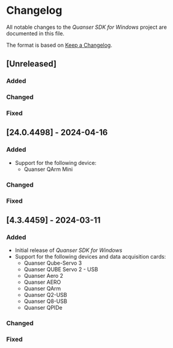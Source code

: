 # Changelog
All notable changes to the *Quanser SDK for Windows* project are documented in this file.

The format is based on [Keep a Changelog](https://keepachangelog.com/en/1.1.0/).


## [Unreleased]
### Added

### Changed

### Fixed

## [24.0.4498] - 2024-04-16
### Added
- Support for the following device:
    - Quanser QArm Mini 

### Changed

### Fixed

## [4.3.4459] - 2024-03-11
### Added
- Initial release of *Quanser SDK for Windows*
- Support for the following devices and data acquisition cards:
    - Quanser Qube-Servo 3
    - Quanser QUBE Servo 2 - USB
    - Quanser Aero 2
    - Quanser AERO
    - Quanser QArm
    - Quanser Q2-USB
    - Quanser Q8-USB
    - Quanser QPIDe

### Changed

### Fixed
